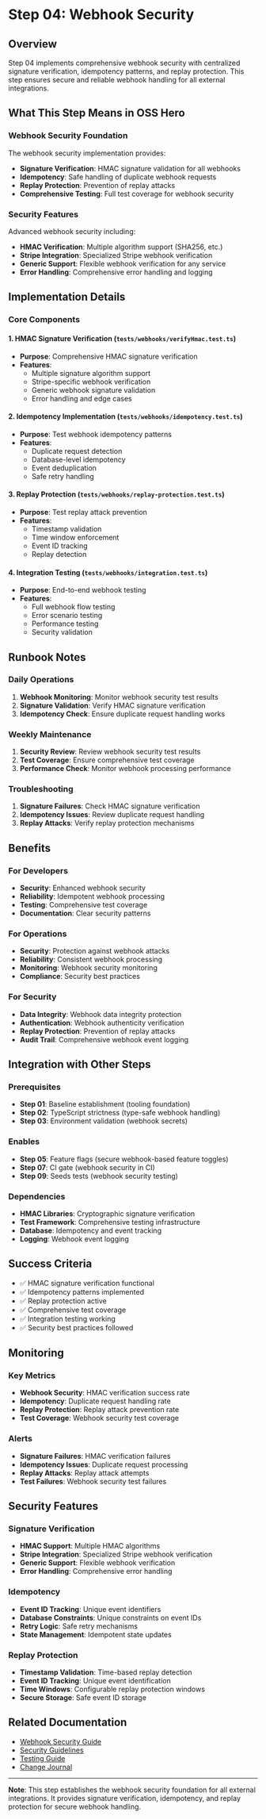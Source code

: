 # Step 04: Webhook Security

## Overview

Step 04 implements comprehensive webhook security with centralized signature verification, idempotency patterns, and replay protection. This step ensures secure and reliable webhook handling for all external integrations.

## What This Step Means in OSS Hero

### Webhook Security Foundation
The webhook security implementation provides:
- **Signature Verification**: HMAC signature validation for all webhooks
- **Idempotency**: Safe handling of duplicate webhook requests
- **Replay Protection**: Prevention of replay attacks
- **Comprehensive Testing**: Full test coverage for webhook security

### Security Features
Advanced webhook security including:
- **HMAC Verification**: Multiple algorithm support (SHA256, etc.)
- **Stripe Integration**: Specialized Stripe webhook verification
- **Generic Support**: Flexible webhook verification for any service
- **Error Handling**: Comprehensive error handling and logging

## Implementation Details

### Core Components

#### 1. HMAC Signature Verification (`tests/webhooks/verifyHmac.test.ts`)
- **Purpose**: Comprehensive HMAC signature verification
- **Features**: 
  - Multiple signature algorithm support
  - Stripe-specific webhook verification
  - Generic webhook signature validation
  - Error handling and edge cases

#### 2. Idempotency Implementation (`tests/webhooks/idempotency.test.ts`)
- **Purpose**: Test webhook idempotency patterns
- **Features**: 
  - Duplicate request detection
  - Database-level idempotency
  - Event deduplication
  - Safe retry handling

#### 3. Replay Protection (`tests/webhooks/replay-protection.test.ts`)
- **Purpose**: Test replay attack prevention
- **Features**: 
  - Timestamp validation
  - Time window enforcement
  - Event ID tracking
  - Replay detection

#### 4. Integration Testing (`tests/webhooks/integration.test.ts`)
- **Purpose**: End-to-end webhook testing
- **Features**: 
  - Full webhook flow testing
  - Error scenario testing
  - Performance testing
  - Security validation

## Runbook Notes

### Daily Operations
1. **Webhook Monitoring**: Monitor webhook security test results
2. **Signature Validation**: Verify HMAC signature verification
3. **Idempotency Check**: Ensure duplicate request handling works

### Weekly Maintenance
1. **Security Review**: Review webhook security test results
2. **Test Coverage**: Ensure comprehensive test coverage
3. **Performance Check**: Monitor webhook processing performance

### Troubleshooting
1. **Signature Failures**: Check HMAC signature verification
2. **Idempotency Issues**: Review duplicate request handling
3. **Replay Attacks**: Verify replay protection mechanisms

## Benefits

### For Developers
- **Security**: Enhanced webhook security
- **Reliability**: Idempotent webhook processing
- **Testing**: Comprehensive test coverage
- **Documentation**: Clear security patterns

### For Operations
- **Security**: Protection against webhook attacks
- **Reliability**: Consistent webhook processing
- **Monitoring**: Webhook security monitoring
- **Compliance**: Security best practices

### For Security
- **Data Integrity**: Webhook data integrity protection
- **Authentication**: Webhook authenticity verification
- **Replay Protection**: Prevention of replay attacks
- **Audit Trail**: Comprehensive webhook event logging

## Integration with Other Steps

### Prerequisites
- **Step 01**: Baseline establishment (tooling foundation)
- **Step 02**: TypeScript strictness (type-safe webhook handling)
- **Step 03**: Environment validation (webhook secrets)

### Enables
- **Step 05**: Feature flags (secure webhook-based feature toggles)
- **Step 07**: CI gate (webhook security in CI)
- **Step 09**: Seeds tests (webhook security testing)

### Dependencies
- **HMAC Libraries**: Cryptographic signature verification
- **Test Framework**: Comprehensive testing infrastructure
- **Database**: Idempotency and event tracking
- **Logging**: Webhook event logging

## Success Criteria

- ✅ HMAC signature verification functional
- ✅ Idempotency patterns implemented
- ✅ Replay protection active
- ✅ Comprehensive test coverage
- ✅ Integration testing working
- ✅ Security best practices followed

## Monitoring

### Key Metrics
- **Webhook Security**: HMAC verification success rate
- **Idempotency**: Duplicate request handling rate
- **Replay Protection**: Replay attack prevention rate
- **Test Coverage**: Webhook security test coverage

### Alerts
- **Signature Failures**: HMAC verification failures
- **Idempotency Issues**: Duplicate request processing
- **Replay Attacks**: Replay attack attempts
- **Test Failures**: Webhook security test failures

## Security Features

### Signature Verification
- **HMAC Support**: Multiple HMAC algorithms
- **Stripe Integration**: Specialized Stripe webhook verification
- **Generic Support**: Flexible webhook verification
- **Error Handling**: Comprehensive error handling

### Idempotency
- **Event ID Tracking**: Unique event identifiers
- **Database Constraints**: Unique constraints on event IDs
- **Retry Logic**: Safe retry mechanisms
- **State Management**: Idempotent state updates

### Replay Protection
- **Timestamp Validation**: Time-based replay detection
- **Event ID Tracking**: Unique event identification
- **Time Windows**: Configurable replay protection windows
- **Secure Storage**: Safe event ID storage

## Related Documentation

- [Webhook Security Guide](../webhook-security.md)
- [Security Guidelines](../security-guidelines.md)
- [Testing Guide](../testing-guide.md)
- [Change Journal](../CHANGE_JOURNAL.md)

---

**Note**: This step establishes the webhook security foundation for all external integrations. It provides signature verification, idempotency, and replay protection for secure webhook handling.
